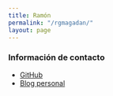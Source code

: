 ```yaml
---
title: Ramón
permalink: "/rgmagadan/"
layout: page
---
```


### Información de contacto ###
* [GitHub](https://github.com/rgmagadan)
* [Blog personal](https://blog.ramongarcia.net)
